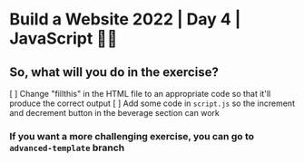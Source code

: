# Build a Website 2022 | Day 4 | JavaScript 👨‍💻

## So, what will you do in the exercise?
[ ] Change "fillthis" in the HTML file to an appropriate code so that it'll produce the correct output
[ ] Add some code in `script.js` so the increment and decrement button in the beverage section can work

### If you want a more challenging exercise, you can go to `advanced-template` branch
